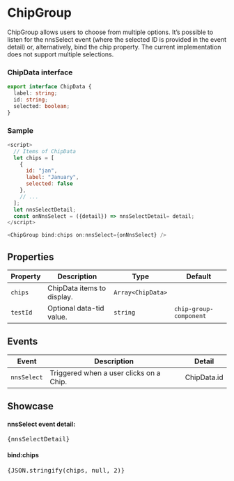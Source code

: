 <script lang="ts">
    import BottomSheet from "$lib/components/BottomSheet.svelte";
    import ChipGroup from "$lib/components/ChipGroup.svelte";
    import Card from "$lib/components/Card.svelte";
    import DocsLoremIpsum from "$docs/components/DocsLoremIpsum.svelte";

    const currentMonth = new Date().toLocaleString("en-US", { month: "short" }).toLowerCase();
    let chips = [
      { id: "jan", label: "January", selected: currentMonth === "jan" },
      { id: "feb", label: "February", selected: currentMonth === "feb" },
      { id: "mar", label: "March", selected: currentMonth === "mar" },
      { id: "apr", label: "April", selected: currentMonth === "apr" },
      { id: "may", label: "May", selected: currentMonth === "may" },
      { id: "jun", label: "June", selected: currentMonth === "jun" },
      { id: "jul", label: "July", selected: currentMonth === "jul" },
      { id: "aug", label: "August", selected: currentMonth === "aug" },
      { id: "sep", label: "September", selected: currentMonth === "sep" },
      { id: "oct", label: "October", selected: currentMonth === "oct" },
      { id: "nov", label: "November", selected: currentMonth === "nov" },
      { id: "dec", label: "December", selected: currentMonth === "dec" }
    ];

    let nnsSelectDetail = undefined;
    const onNnsSelect = ({detail}) => nnsSelectDetail= detail;    
</script>

# ChipGroup

ChipGroup allows users to choose from multiple options. It’s possible to listen for the nnsSelect event (where the selected ID is provided in the event detail) or, alternatively, bind the chip property. The current implementation does not support multiple selections.

### ChipData interface

```typescript
export interface ChipData {
  label: string;
  id: string;
  selected: boolean;
}
```

### Sample

```javascript
<script>
  // Items of ChipData
  let chips = [
    {
      id: "jan",
      label: "January",
      selected: false
    },
    // ...
  ];
  let nnsSelectDetail;
  const onNnsSelect = ({detail}) => nnsSelectDetail= detail;
</script>

<ChipGroup bind:chips on:nnsSelect={onNnsSelect} />
```

## Properties

| Property | Description                | Type              | Default                |
| -------- | -------------------------- | ----------------- | ---------------------- |
| `chips`  | ChipData items to display. | `Array<ChipData>` |                        |
| `testId` | Optional data-tid value.   | `string`          | `chip-group-component` |

## Events

| Event       | Description                             | Detail      |
| ----------- | --------------------------------------- | ----------- |
| `nnsSelect` | Triggered when a user clicks on a Chip. | ChipData.id |

## Showcase

<Card>
<ChipGroup on:nnsSelect={onNnsSelect} bind:chips />
</Card>

<h4>nnsSelect event detail:</h4>
<pre>{nnsSelectDetail}</pre>

<h4>bind:chips</h4>
<pre>{JSON.stringify(chips, null, 2)}</pre>
